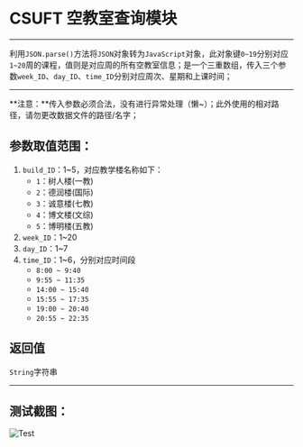 # CSUFT 空教室查询模块

---

 利用`JSON.parse()`方法将`JSON`对象转为`JavaScript`对象，此对象键`0~19`分别对应`1~20`周的课程，值则是对应周的所有空教室信息；是一个三重数组，传入三个参数`week_ID`、`day_ID`、`time_ID`分别对应周次、星期和上课时间；

---

**注意：**传入参数必须合法，没有进行异常处理（懒~）；此外使用的相对路径，请勿更改数据文件的路径/名字；

## 参数取值范围：

1. `build_ID`：1~5，对应教学楼名称如下：
   - `1`：树人楼(一教)
   - `2`：德润楼(国际)
   - `3`：诚意楼(七教)
   - `4`：博文楼(文综)
   - `5`：博明楼(五教)
2. `week_ID`：1~20
3. `day_ID`：1~7
4. `time_ID`：1~6，分别对应时间段
   - `8:00 ~ 9:40`
   - `9:55 ~ 11:35`
   - `14:00 ~ 15:40`
   - `15:55 ~ 17:35`
   - `19:00 ~ 20:40`
   - `20:55 ~ 22:35`

## 返回值

`String`字符串

---

## **测试截图：**

![Test](https://i.loli.net/2020/11/17/dzb7KZ6VXQHyMRY.png)
